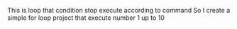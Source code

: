 This is loop that condition stop execute according to command
So I create a simple for loop project that execute number 1 up to 10

